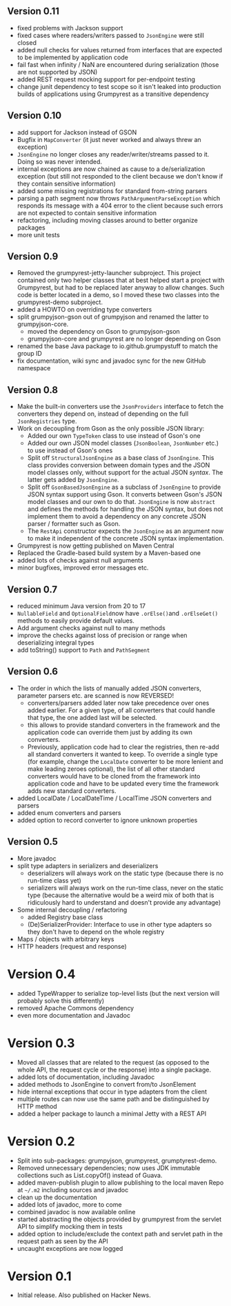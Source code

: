 
## Version 0.11

* fixed problems with Jackson support
* fixed cases where readers/writers passed to `JsonEngine` were still closed
* added null checks for values returned from interfaces that are expected to be implemented by application code
* fail fast when infinity / NaN are encountered during serialization (those are not supported by JSON)
* added REST request mocking support for per-endpoint testing
* change junit dependency to test scope so it isn't leaked into production builds of applications using Grumpyrest
  as a transitive dependency

## Version 0.10

* add support for Jackson instead of GSON
* Bugfix in `MapConverter` (it just never worked and always threw an exception)
* `JsonEngine` no longer closes any reader/writer/streams passed to it. Doing so was never intended.
* internal exceptions are now chained as cause to a de/serialization exception (but still not responded to the client
  because we don't know if they contain sensitive information)
* added some missing registrations for standard from-string parsers
* parsing a path segment now throws `PathArgumentParseException` which responds its message with a 404 error to the
  client because such errors are not expected to contain sensitive information
* refactoring, including moving classes around to better organize packages
* more unit tests

## Version 0.9

* Removed the grumpyrest-jetty-launcher subproject. This project contained only two helper classes that at best helped
  start a project with Grumpyrest, but had to be replaced later anyway to allow changes. Such code is better located
  in a demo, so I moved these two classes into the grumpyrest-demo subproject.
* added a HOWTO on overriding type converters
* split grumpyjson-gson out of grumpyjson and renamed the latter to grumpyjson-core.
  * moved the dependency on Gson to grumpyjson-gson
  * grumpyjson-core and grumpyrest are no longer depending on Gson
* renamed the base Java package to io.github.grumpystuff to match the group ID
* fix documentation, wiki sync and javadoc sync for the new GitHub namespace

## Version 0.8

* Make the built-in converters use the `JsonProviders` interface to fetch the converters they depend on, instead of
  depending on the full `JsonRegistries` type.
* Work on decoupling from Gson as the only possible JSON library:
  * Added our own `TypeToken` class to use instead of Gson's one
  * Added our own JSON model classes (`JsonBoolean`, `JsonNumber` etc.) to use instead of Gson's ones
  * Split off `StructuralJsonEngine` as a base class of `JsonEngine`. This class provides conversion between domain
    types and the JSON model classes only, without support for the actual JSON _syntax_. The latter gets added by
    `JsonEngine`.
  * Split off `GsonBasedJsonEngine` as a subclass of `JsonEngine` to provide JSON syntax support using Gson. It converts
    between Gson's JSON model classes and our own to do that. `JsonEngine` is now `abstract` and defines the methods
    for handling the JSON syntax, but does not implement them to avoid a dependency on any concrete JSON parser /
    formatter such as Gson.
  * The `RestApi` constructor expects the `JsonEngine` as an argument now to make it independent of the concrete JSON
    syntax implementation.
* Grumpyrest is now getting published on Maven Central
* Replaced the Gradle-based build system by a Maven-based one
* added lots of checks against null arguments
* minor bugfixes, improved error messages etc.

## Version 0.7

* reduced minimum Java version from 20 to 17
* `NullableField` and `OptionalField`now have `.orElse()`and `.orElseGet()` methods to easily provide default values.
* Add argument checks against null to many methods
* improve the checks against loss of precision or range when deserializing integral types
* add toString() support to `Path` and `PathSegment`

## Version 0.6

* The order in which the lists of manually added JSON converters, parameter parsers etc. are scanned is now REVERSED!
  * converters/parsers added later now take precedence over ones added earlier. For a given type, of all converters
    that could handle that type, the one added last will be selected. 
  * this allows to provide standard converters in the framework and the application code can override them just by
    adding its own converters.
  * Previously, application code had to clear the registries, then re-add all standard converters it wanted to keep.
    To override a single type (for example, change the `LocalDate` converter to be more lenient and make leading
    zeroes optional), the list of all other standard converters would have to be cloned from the framework into
    application code and have to be updated every time the framework adds new standard converters.
* added LocalDate / LocalDateTime / LocalTime JSON converters and parsers
* added enum converters and parsers
* added option to record converter to ignore unknown properties

## Version 0.5

* More javadoc
* split type adapters in serializers and deserializers
  * deserializers will always work on the static type (because there is no run-time class yet)
  * serializers will always work on the run-time class, never on the static type (because the alternative would be
    a weird mix of both that is ridiculously hard to understand and doesn't provide any advantage)
* Some internal decoupling / refactoring
  * added Registry base class
  * (De)SerializerProvider: Interface to use in other type adapters so they don't have to depend on the whole registry
* Maps / objects with arbitrary keys
* HTTP headers (request and response)

# Version 0.4

* added TypeWrapper to serialize top-level lists (but the next version will probably solve this differently)
* removed Apache Commons dependency
* even more documentation and Javadoc

# Version 0.3

* Moved all classes that are related to the request (as opposed to the whole API, the request cycle or the response)
  into a single package.
* added lots of documentation, including Javadoc
* added methods to JsonEngine to convert from/to JsonElement
* hide internal exceptions that occur in type adapters from the client
* multiple routes can now use the same path and be distinguished by HTTP method
* added a helper package to launch a minimal Jetty with a REST API

# Version 0.2

* Split into sub-packages: grumpyjson, grumpyrest, grumptyrest-demo.
* Removed unnecessary dependencies; now uses JDK immutable collections such as List.copyOf() instead of Guava.
* added maven-publish plugin to allow publishing to the local maven Repo at `~/.m2` including sources and javadoc
* clean up the documentation
* added lots of javadoc, more to come
* combined javadoc is now available online
* started abstracting the objects provided by grumpyrest  from the servlet API to simplify mocking them in tests
* added option to include/exclude the context path and servlet path in the request path as seen by the API
* uncaught exceptions are now logged

# Version 0.1

* Initial release. Also published on Hacker News.
